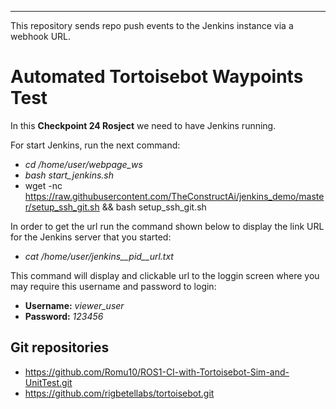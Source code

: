 
---
This repository sends repo push events to the Jenkins instance via a webhook URL.

# Automated Tortoisebot Waypoints Test

In this **Checkpoint 24 Rosject** we need to have Jenkins running. 

For start Jenkins, run the next command:

  - *cd /home/user/webpage_ws*
  - *bash start_jenkins.sh*
  - wget -nc https://raw.githubusercontent.com/TheConstructAi/jenkins_demo/master/setup_ssh_git.sh && bash setup_ssh_git.sh

In order to get the url run the command shown below to display the link URL for the Jenkins server that you started:

  - *cat /home/user/jenkins__pid__url.txt*

This command will display and clickable url to the loggin screen where you may require this username and password to login:

  - **Username:** *viewer_user*
  - **Password:** *123456* 

## Git repositories ##

  - https://github.com/Romu10/ROS1-CI-with-Tortoisebot-Sim-and-UnitTest.git
  - https://github.com/rigbetellabs/tortoisebot.git
